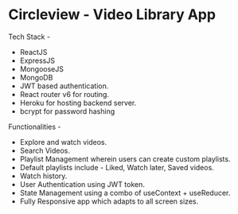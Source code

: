 # Circleview - Video Library App

Tech Stack - 

- ReactJS
- ExpressJS
- MongooseJS
- MongoDB
- JWT based authentication.
- React router v6 for routing.
- Heroku for hosting backend server.
- bcrypt for password hashing

Functionalities -

- Explore and watch videos.
- Search Videos.
- Playlist Management wherein users can create custom playlists.
- Default playlists include - Liked, Watch later, Saved videos.
- Watch history.
- User Authentication using JWT token.
- State Management using a combo of useContext + useReducer.
- Fully Responsive app which adapts to all screen sizes.

